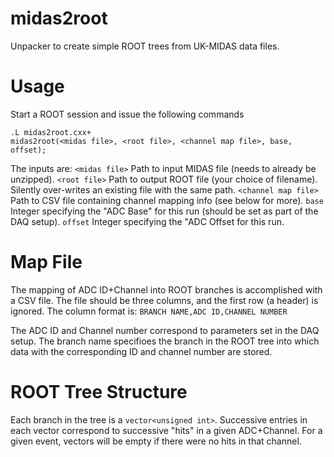 # midas2root
Unpacker to create simple ROOT trees from UK-MIDAS data files.

# Usage
Start a ROOT session and issue the following commands
```
.L midas2root.cxx+
midas2root(<midas file>, <root file>, <channel map file>, base, offset);
```
The inputs are:
   `<midas file>` Path to input MIDAS file (needs to already be unzipped).
   `<root file>` Path to output ROOT file (your choice of filename). Silently over-writes an existing file with the same path.
   `<channel map file>` Path to CSV file containing channel mapping info (see below for more).
   `base` Integer specifying the "ADC Base" for this run (should be set as part of the DAQ setup).
   `offset` Integer specifying the "ADC Offset for this run.
   
# Map File
The mapping of ADC ID+Channel into ROOT branches is accomplished with a CSV file. The file should be three columns, and the first row (a header) is ignored. The column format is:
`BRANCH NAME,ADC ID,CHANNEL NUMBER`

The ADC ID and Channel number correspond to parameters set in the DAQ setup. The branch name specifioes the branch in the ROOT tree into which data with the corresponding ID and channel number are stored.

# ROOT Tree Structure
Each branch in the tree is a `vector<unsigned int>`. Successive entries in each vector correspond to successive "hits" in a given ADC+Channel. For a given event, vectors will be empty if there were no hits in that channel.
